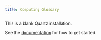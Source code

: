 ```yaml
---
title: Computing Glossary
---
```


This is a blank Quartz installation.

See the [documentation](https://quartz.jzhao.xyz) for how to get started.
